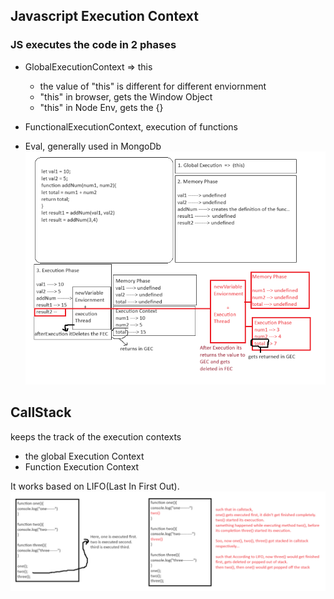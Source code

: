 ## Javascript Execution Context
### JS executes the code in 2 phases
- GlobalExecutionContext => this
    - the value of "this" is different for different enviornment
    - "this" in browser, gets the Window Object
    - "this" in Node Env, gets the {}
- FunctionalExecutionContext, execution of functions

- Eval, generally used in MongoDb
![Alt text](ExecutionContext.png)

## CallStack
keeps the track of the execution contexts
- the global Execution Context
- Function Execution Context

It works based on LIFO(Last In First Out).
![Alt text](callStack.png)

